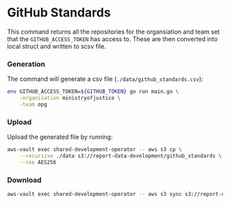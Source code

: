 # GitHub Standards

This command returns all the repositories for the organsiation and team set that the `GITHUB_ACCESS_TOKEN` has access to. These are then converted into local struct and written to scsv file.

### Generation

The command will generate a csv file (`./data/github_standards.csv`):

```bash
env GITHUB_ACCESS_TOKEN=${GITHUB_TOKEN} go run main.go \
	-organisation ministryofjustice \
	-team opg
```

### Upload

Upload the generated file by running:

```bash
aws-vault exec shared-development-operator -- aws s3 cp \
	--recursive ./data s3://report-data-development/github_standards \
	--sse AES256
```


### Download

```bash
aws-vault exec shared-development-operator -- aws s3 sync s3://report-data-development/github_standards ./bucket-data
```
